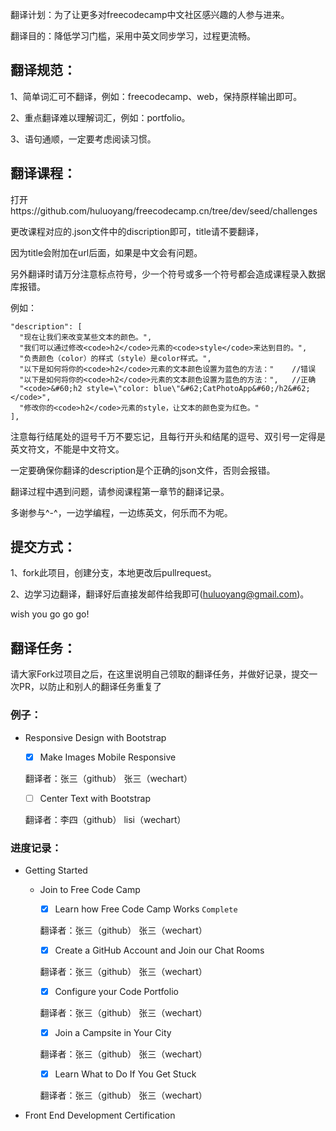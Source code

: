 翻译计划：为了让更多对freecodecamp中文社区感兴趣的人参与进来。

翻译目的：降低学习门槛，采用中英文同步学习，过程更流畅。

## 翻译规范：

1、简单词汇可不翻译，例如：freecodecamp、web，保持原样输出即可。

2、重点翻译难以理解词汇，例如：portfolio。

3、语句通顺，一定要考虑阅读习惯。

## 翻译课程：
打开https://github.com/huluoyang/freecodecamp.cn/tree/dev/seed/challenges

更改课程对应的.json文件中的discription即可，title请不要翻译，

因为title会附加在url后面，如果是中文会有问题。

另外翻译时请万分注意标点符号，少一个符号或多一个符号都会造成课程录入数据库报错。

例如：
```
"description": [
  "现在让我们来改变某些文本的颜色。",
  "我们可以通过修改<code>h2</code>元素的<code>style</code>来达到目的。",
  "负责颜色（color）的样式（style）是color样式。",
  "以下是如何将你的<code>h2</code>元素的文本颜色设置为蓝色的方法："    //错误
  "以下是如何将你的<code>h2</code>元素的文本颜色设置为蓝色的方法：",   //正确
  "<code>&#60;h2 style=\"color: blue\"&#62;CatPhotoApp&#60;/h2&#62;</code>",
  "修改你的<code>h2</code>元素的style，让文本的颜色变为红色。"
],
```
注意每行结尾处的逗号千万不要忘记，且每行开头和结尾的逗号、双引号一定得是英文符文，不能是中文符文。

一定要确保你翻译的description是个正确的json文件，否则会报错。

翻译过程中遇到问题，请参阅课程第一章节的翻译记录。

多谢参与^-^，一边学编程，一边练英文，何乐而不为呢。

## 提交方式：
1、fork此项目，创建分支，本地更改后pullrequest。

2、边学习边翻译，翻译好后直接发邮件给我即可(huluoyang@gmail.com)。

wish you go go go!

## 翻译任务：

请大家Fork过项目之后，在这里说明自己领取的翻译任务，并做好记录，提交一次PR，以防止和别人的翻译任务重复了

### 例子：

* Responsive Design with Bootstrap

    - [x] Make Images Mobile Responsive

    翻译者：张三（github） 张三（wechart）
        
    - [ ] Center Text with Bootstrap
    
    翻译者：李四（github） lisi（wechart）
        
### 进度记录：

* Getting Started

    * Join to Free Code Camp
    
        - [x] Learn how Free Code Camp Works `Complete`
        
        翻译者：张三（github） 张三（wechart）
        
        - [x] Create a GitHub Account and Join our Chat Rooms 
        
        翻译者：张三（github） 张三（wechart）
        
        - [x] Configure your Code Portfolio
        
        翻译者：张三（github） 张三（wechart）
        
        - [x] Join a Campsite in Your City
        
        翻译者：张三（github） 张三（wechart）
        
        - [x] Learn What to Do If You Get Stuck
        
        翻译者：张三（github） 张三（wechart）
        
* Front End Development Certification
        